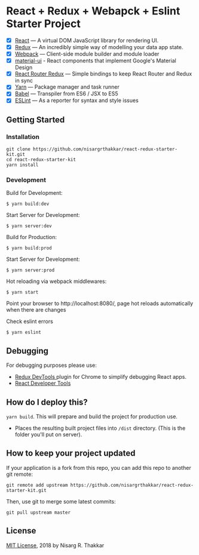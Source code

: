 
# React + Redux + Webapck + Eslint Starter Project


- [x] [React](https://facebook.github.io/react/) — A virtual DOM JavaScript library for rendering UI.
- [x] [Redux](http://redux.js.org/) — An incredibly simple way of modelling your data app state.
- [x] [Webpack](https://webpack.js.org/) — Client-side module builder and module loader
- [x] [material-ui](http://www.material-ui.com/) - React components that implement Google's Material Design
- [x] [React Router Redux](https://github.com/reactjs/react-router-redux) — Simple bindings to keep React Router and Redux in sync
- [x] [Yarn](https://yarnpkg.com/) — Package manager and task runner
- [x] [Babel](http://babeljs.io/) — Transpiler from ES6 / JSX to ES5
- [x] [ESLint](http://eslint.org/) — As a reporter for syntax and style issues

## Getting Started

### Installation

```
git clone https://github.com/nisargrthakkar/react-redux-starter-kit.git
cd react-redux-starter-kit
yarn install
```

### Development

Build for Development:

```$ yarn build:dev```

Start Server for Development:

```$ yarn server:dev```

Build for Production:

```$ yarn build:prod```

Start Server for Development:

```$ yarn server:prod```


Hot reloading via webpack middlewares:

```$ yarn start```

Point your browser to http://localhost:8080/, page hot reloads automatically when there are changes


Check eslint errors 

```$ yarn eslint```


## Debugging

For debugging purposes please use:
- [Redux DevTools
](https://chrome.google.com/webstore/detail/redux-devtools/lmhkpmbekcpmknklioeibfkpmmfibljd) plugin for Chrome to simplify debugging React apps.
- [React Developer Tools](https://chrome.google.com/webstore/detail/react-developer-tools/fmkadmapgofadopljbjfkapdkoienihi)



## How do I deploy this?

`yarn build`. This will prepare and build the project for production use.

- Places the resulting built project files into `/dist` directory. (This is the folder you'll put on server).

## How to keep your project updated
If your application is a fork from this repo, you can add this repo to another git remote:

```
git remote add upstream https://github.com/nisargrthakkar/react-redux-starter-kit.git
```
Then, use git to merge some latest commits:

```
git pull upstream master
```

## License

[MIT License](https://nisargrthakkar.mit-license.org/), 2018  by Nisarg R. Thakkar

